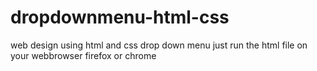 # dropdownmenu-html-css
web design using html and css drop down menu
just run the html file on your webbrowser firefox or chrome
